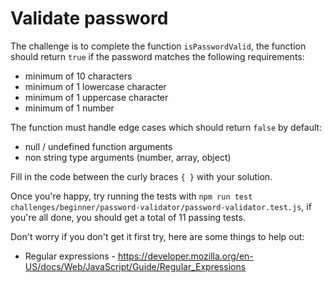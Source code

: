 # Validate password

The challenge is to complete the function `isPasswordValid`, the function should return `true` if the password matches the following requirements:

* minimum of 10 characters
* minimum of 1 lowercase character
* minimum of 1 uppercase character
* minimum of 1 number

The function must handle edge cases which should return `false` by default:

* null / undefined function arguments
* non string type arguments (number, array, object)

Fill in the code between the curly braces `{ }` with your solution.

Once you're happy, try running the tests with `npm run test challenges/beginner/password-validator/password-validator.test.js`, if you're all done, you should get a total of 11 passing tests.

Don't worry if you don't get it first try, here are some things to help out:

* Regular expressions - https://developer.mozilla.org/en-US/docs/Web/JavaScript/Guide/Regular_Expressions